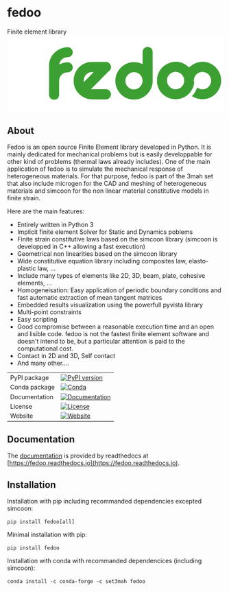 # fedoo
Finite element library
[![FEDOO Logo](https://github.com/3MAH/fedoo/blob/master/fedOOLogos.png)](https://github.com/3MAH/fedoo)

About
-----

Fedoo is an open source Finite Element library developed in Python.
It is mainly dedicated for mechanical problems but is easily developpable for other kind of problems (thermal laws already includes).
One of the main application of fedoo is to simulate the mechanical response of heterogeneous materials. 
For that purpose, fedoo is part of the 3mah set that also include microgen for the CAD and meshing of heterogeneous materials 
and simcoon for the non linear material constitutive models in finite strain. 

Here are the main features:

- Entirely written in Python 3
- Implicit finite element Solver for Static and Dynamics poblems
- Finite strain constitutive laws based on the simcoon library (simcoon is developped in C++ allowing a fast execution)
- Geometrical non linearities based on the simcoon library 
- Wide constitutive equation library including composites law, elasto-plastic law, ...
- Include many types of elements like 2D, 3D, beam, plate, cohesive elements, ...
- Homogeneisation: Easy application of periodic boundary conditions and fast automatic extraction of mean tangent matrices
- Embedded results visualization using the powerfull pyvista library
- Multi-point constraints
- Easy scripting
- Good compromise between a reasonable execution time and an open and lisible code. fedoo is not the fastest finite element software and doesn't intend to be, but a particular attention is paid 
  to the computational cost.
- Contact in 2D and 3D, Self contact
- And many other....

|               |                                                                                                                                        |
|---------------|----------------------------------------------------------------------------------------------------------------------------------------|
| PyPI package  | [![PyPI version](https://badge.fury.io/py/fedoo.svg)](https://badge.fury.io/py/fedoo)                                                  |
| Conda package | [![Conda](https://anaconda.org/set3mah/fedoo/badges/version.svg)](https://anaconda.org/set3mah/fedoo)                                  |
| Documentation | [![Documentation](https://readthedocs.org/projects/fedoo/badge/?version=latest)](https://fedoo.readthedocs.io/en/latest/?badge=latest) |
| License       | [![License](https://img.shields.io/badge/License-GPLv3-blue.svg)](https://www.gnu.org/licenses/gpl-3.0)                                |
| Website       | [![Website](https://img.shields.io/badge/website-3MAH-blue)](https://3mah.github.io/)                                                  |


Documentation
--------------
The [documentation](https://fedoo.readthedocs.io/en/latest/?badge=latest) is provided by readthedocs at
[https://fedoo.readthedocs.io](https://fedoo.readthedocs.io).


Installation
--------------
Installation with pip including recommanded dependencies excepted simcoon:
```
pip install fedoo[all]
```

Minimal installation with pip:
```
pip install fedoo
```

Installation with conda with recommanded dependencices (including simcoon): 
```
conda install -c conda-forge -c set3mah fedoo
```

